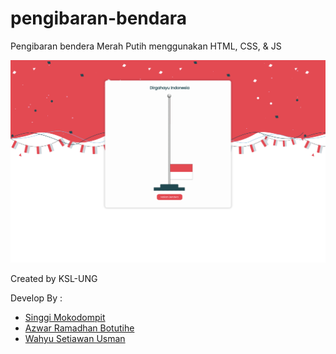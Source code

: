 # pengibaran-bendara
Pengibaran bendera Merah Putih menggunakan HTML, CSS, &amp; JS

![](preview.png)

Created by KSL-UNG

Develop By :
- [Singgi Mokodompit](https://github.com/singgiproject)
- [Azwar Ramadhan Botutihe](https://github.com/AzBot001)
- [Wahyu Setiawan Usman](https://github.com/wayosu)
